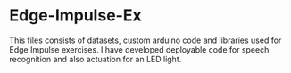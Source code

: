 # Edge-Impulse-Ex
This files consists of datasets, custom arduino code and libraries used for Edge Impulse exercises.
I have developed deployable code for speech recognition and also actuation for an LED light.